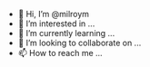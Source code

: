 - 👋 Hi, I’m @milroym
- 👀 I’m interested in ...
- 🌱 I’m currently learning ...
- 💞️ I’m looking to collaborate on ...
- 📫 How to reach me ...

<!---
milroym/milroym is a ✨ special ✨ repository because its `README.md` (this file) appears on your GitHub profile.
You can click the Preview link to take a look at your changes.
--->
